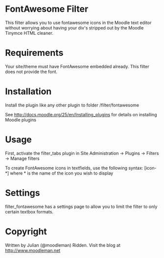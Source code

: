 FontAwesome Filter
=========================
This filter allows you to use fontawesome icons in the Moodle text editor without worrying about having your div's stripped out by the Moodle Tinymce HTML cleaner.

Requirements
=========================
Your site/theme must have FontAwesome embedded already. This filter does not provide the font.

Installation
=========================
Install the plugin like any other plugin to folder /filter/fontawesome

See http://docs.moodle.org/25/en/Installing_plugins for details on installing Moodle plugins

Usage
=========================
First, activate the filter_tabs plugin in Site Administration -> Plugins -> Filters -> Manage filters

To create FontAwesome icons in textfields, use the following syntax: [icon-*] where * is the name of the icon you wish to display

Settings
=========================
filter_fontawesome has a settings page to allow you to limit the filter to only certain textbox formats.

Copyright
=========================
Written by Julian (@moodleman) Ridden. Visit the blog at http://www.moodleman.net